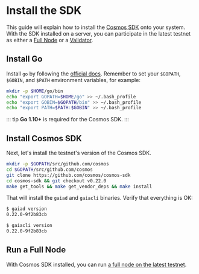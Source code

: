 # Install the SDK

This guide will explain how to install the [Cosmos SDK](/sdk/overview.md) onto your system. With the SDK installed on a server, you can participate in the latest testnet as either a [Full Node](full-node.md) or a [Validator](/validators/validator-setup.md).

## Install Go

Install `go` by following the [official docs](https://golang.org/doc/install). Remember to set your `$GOPATH`, `$GOBIN`, and `$PATH` environment variables, for example:

```bash
mkdir -p $HOME/go/bin
echo "export GOPATH=$HOME/go" >> ~/.bash_profile
echo "export GOBIN=$GOPATH/bin" >> ~/.bash_profile
echo "export PATH=$PATH:$GOBIN" >> ~/.bash_profile
```

::: tip
**Go 1.10+** is required for the Cosmos SDK.
:::

## Install Cosmos SDK

Next, let's install the testnet's version of the Cosmos SDK.

```bash
mkdir -p $GOPATH/src/github.com/cosmos
cd $GOPATH/src/github.com/cosmos
git clone https://github.com/cosmos/cosmos-sdk
cd cosmos-sdk && git checkout v0.22.0
make get_tools && make get_vendor_deps && make install
```

That will install the `gaiad` and `gaiacli` binaries. Verify that everything is OK:

```bash
$ gaiad version
0.22.0-9f2b83cb

$ gaiacli version
0.22.0-9f2b83cb
```

## Run a Full Node

With Cosmos SDK installed, you can run [a full node on the latest testnet](full-node.md).
